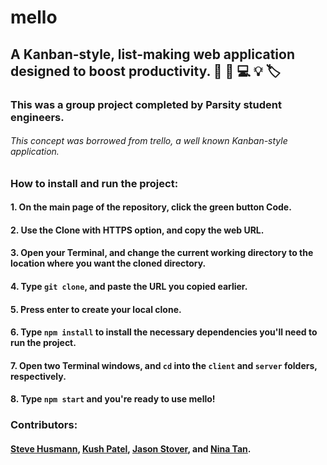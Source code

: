# mello

## A Kanban-style, list-making web application designed to boost productivity. :date:  :seedling: :computer:  :bulb: :label: 
### This was a group project completed by Parsity student engineers.
###### This concept was borrowed from trello, a well known Kanban-style application. 

### How to install and run the project:
#### 1. On the main page of the repository, click the green button  Code. 
#### 2. Use the Clone with HTTPS option, and copy the web URL. 
#### 3. Open your Terminal, and change the current working directory to the location where you want the cloned directory. 
#### 4. Type `git clone`, and paste the URL you copied earlier. 
#### 5. Press enter to create your local clone.
#### 6. Type `npm install` to install the necessary dependencies you'll need to run the project.
#### 7. Open two Terminal windows, and `cd` into the `client` and `server` folders, respectively.
#### 8. Type `npm start` and you're ready to use mello!

### Contributors:
#### [Steve Husmann](https://github.com/stevehusmann), [Kush Patel](https://github.com/knp314), [Jason Stover](https://github.com/JBStover), and [Nina Tan](https://github.com/ninavtan).
